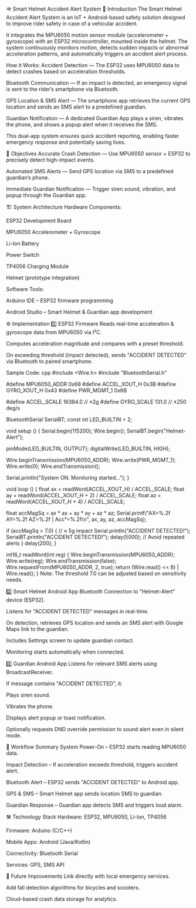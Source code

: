 🪖 Smart Helmet Accident Alert System
📌 Introduction
The Smart Helmet Accident Alert System is an IoT + Android-based safety solution designed to improve rider safety in case of a vehicular accident.

It integrates the MPU6050 motion sensor module (accelerometer + gyroscope) with an ESP32 microcontroller, mounted inside the helmet. The system continuously monitors motion, detects sudden impacts or abnormal acceleration patterns, and automatically triggers an accident alert process.

How it Works:
Accident Detection — The ESP32 uses MPU6050 data to detect crashes based on acceleration thresholds.

Bluetooth Communication — If an impact is detected, an emergency signal is sent to the rider’s smartphone via Bluetooth.

GPS Location & SMS Alert — The smartphone app retrieves the current GPS location and sends an SMS alert to a predefined guardian.

Guardian Notification — A dedicated Guardian App plays a siren, vibrates the phone, and shows a popup alert when it receives the SMS.

This dual-app system ensures quick accident reporting, enabling faster emergency response and potentially saving lives.

🎯 Objectives
Accurate Crash Detection — Use MPU6050 sensor + ESP32 to precisely detect high-impact events.

Automated SMS Alerts — Send GPS location via SMS to a predefined guardian’s phone.

Immediate Guardian Notification — Trigger siren sound, vibration, and popup through the Guardian app.

🏗 System Architecture
Hardware Components:

ESP32 Development Board

MPU6050 Accelerometer + Gyroscope

Li-Ion Battery

Power Switch

TP4056 Charging Module

Helmet (prototype integration)

Software Tools:

Arduino IDE – ESP32 firmware programming

Android Studio – Smart Helmet & Guardian app development

⚙️ Implementation
1️⃣ ESP32 Firmware
Reads real-time acceleration & gyroscope data from MPU6050 via I²C.

Computes acceleration magnitude and compares with a preset threshold.

On exceeding threshold (impact detected), sends "ACCIDENT DETECTED" via Bluetooth to paired smartphone.

Sample Code:
cpp
#include <Wire.h>
#include "BluetoothSerial.h"

#define MPU6050_ADDR 0x68
#define ACCEL_XOUT_H 0x3B
#define GYRO_XOUT_H  0x43
#define PWR_MGMT_1   0x6B

#define ACCEL_SCALE 16384.0  // ±2g
#define GYRO_SCALE 131.0     // ±250 deg/s

BluetoothSerial SerialBT;
const int LED_BUILTIN = 2;

void setup () {
  Serial.begin(115200);
  Wire.begin();
  SerialBT.begin("Helmet-Alert");

  pinMode(LED_BUILTIN, OUTPUT);
  digitalWrite(LED_BUILTIN, HIGH);

  Wire.beginTransmission(MPU6050_ADDR);
  Wire.write(PWR_MGMT_1);
  Wire.write(0);
  Wire.endTransmission();

  Serial.println("System ON. Monitoring started...");
}

void loop () {
  float ax = readWord(ACCEL_XOUT_H) / ACCEL_SCALE;
  float ay = readWord(ACCEL_XOUT_H + 2) / ACCEL_SCALE;
  float az = readWord(ACCEL_XOUT_H + 4) / ACCEL_SCALE;
  
  float accMagSq = ax * ax + ay * ay + az * az;
  Serial.printf("AX=%.2f AY=%.2f AZ=%.2f | Acc²=%.2f\n", ax, ay, az, accMagSq);

  if (accMagSq > 7.0) { // ≈ 5g impact
    Serial.println("ACCIDENT DETECTED!");
    SerialBT.println("ACCIDENT DETECTED!");
    delay(5000); // Avoid repeated alerts
  }
  delay(200);
}

int16_t readWord(int reg) {
  Wire.beginTransmission(MPU6050_ADDR);
  Wire.write(reg);
  Wire.endTransmission(false);
  Wire.requestFrom(MPU6050_ADDR, 2, true);
  return (Wire.read() << 8) | Wire.read();
}
Note: The threshold 7.0 can be adjusted based on sensitivity needs.

2️⃣ Smart Helmet Android App
Bluetooth Connection to "Helmet-Alert" device (ESP32).

Listens for "ACCIDENT DETECTED" messages in real-time.

On detection, retrieves GPS location and sends an SMS alert with Google Maps link to the guardian.

Includes Settings screen to update guardian contact.

Monitoring starts automatically when connected.

3️⃣ Guardian Android App
Listens for relevant SMS alerts using BroadcastReceiver.

If message contains "ACCIDENT DETECTED", it:

Plays siren sound.

Vibrates the phone.

Displays alert popup or toast notification.

Optionally requests DND override permission to sound alert even in silent mode.

🔄 Workflow Summary
System Power-On – ESP32 starts reading MPU6050 data.

Impact Detection – If acceleration exceeds threshold, triggers accident alert.

Bluetooth Alert – ESP32 sends "ACCIDENT DETECTED" to Android app.

GPS & SMS – Smart Helmet app sends location SMS to guardian.

Guardian Response – Guardian app detects SMS and triggers loud alarm.

🛠️ Technology Stack
Hardware: ESP32, MPU6050, Li-Ion, TP4056

Firmware: Arduino (C/C++)

Mobile Apps: Android (Java/Kotlin)

Connectivity: Bluetooth Serial

Services: GPS, SMS API

🚀 Future Improvements
Link directly with local emergency services.

Add fall detection algorithms for bicycles and scooters.

Cloud-based crash data storage for analytics.

